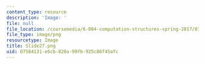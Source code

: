 ```yaml
---
content_type: resource
description: 'Image: '
file: null
file_location: /coursemedia/6-004-computation-structures-spring-2017/07584131e6cb828a99fb925c86f45afc_Slide27.png
file_type: image/png
resourcetype: Image
title: Slide27.png
uid: 07584131-e6cb-828a-99fb-925c86f45afc
---
```

